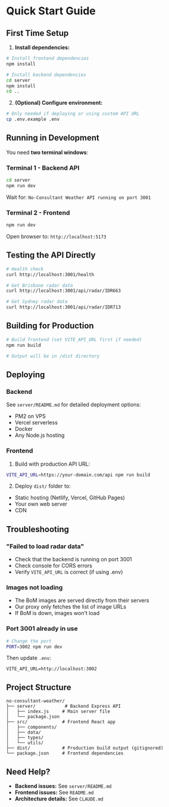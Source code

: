# Quick Start Guide

## First Time Setup

1. **Install dependencies:**
```bash
# Install frontend dependencies
npm install

# Install backend dependencies
cd server
npm install
cd ..
```

2. **(Optional) Configure environment:**
```bash
# Only needed if deploying or using custom API URL
cp .env.example .env
```

## Running in Development

You need **two terminal windows**:

### Terminal 1 - Backend API
```bash
cd server
npm run dev
```
Wait for: `No-Consultant Weather API running on port 3001`

### Terminal 2 - Frontend
```bash
npm run dev
```
Open browser to: `http://localhost:5173`

## Testing the API Directly

```bash
# Health check
curl http://localhost:3001/health

# Get Brisbane radar data
curl http://localhost:3001/api/radar/IDR663

# Get Sydney radar data
curl http://localhost:3001/api/radar/IDR713
```

## Building for Production

```bash
# Build frontend (set VITE_API_URL first if needed)
npm run build

# Output will be in /dist directory
```

## Deploying

### Backend
See `server/README.md` for detailed deployment options:
- PM2 on VPS
- Vercel serverless
- Docker
- Any Node.js hosting

### Frontend
1. Build with production API URL:
```bash
VITE_API_URL=https://your-domain.com/api npm run build
```

2. Deploy `dist/` folder to:
- Static hosting (Netlify, Vercel, GitHub Pages)
- Your own web server
- CDN

## Troubleshooting

### "Failed to load radar data"
- Check that the backend is running on port 3001
- Check console for CORS errors
- Verify `VITE_API_URL` is correct (if using .env)

### Images not loading
- The BoM images are served directly from their servers
- Our proxy only fetches the list of image URLs
- If BoM is down, images won't load

### Port 3001 already in use
```bash
# Change the port
PORT=3002 npm run dev
```

Then update `.env`:
```
VITE_API_URL=http://localhost:3002
```

## Project Structure

```
no-consultant-weather/
├── server/           # Backend Express API
│   ├── index.js     # Main server file
│   └── package.json
├── src/             # Frontend React app
│   ├── components/
│   ├── data/
│   ├── types/
│   └── utils/
├── dist/            # Production build output (gitignored)
└── package.json     # Frontend dependencies
```

## Need Help?

- **Backend issues:** See `server/README.md`
- **Frontend issues:** See `README.md`
- **Architecture details:** See `CLAUDE.md`
